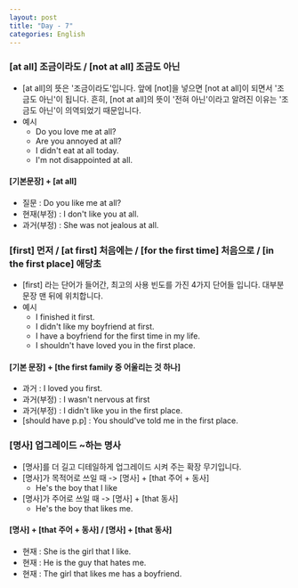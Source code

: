 ```yaml
---
layout: post
title: "Day - 7"
categories: English
---
```


### [at all] 조금이라도 / [not at all] 조금도 아닌

-	[at all]의 뜻은 '조금이라도'입니다. 앞에 [not]을 넣으면 [not at all]이 되면서 '조금도 아닌'이 됩니다. 흔히, [not at all]의 뜻이 '전혀 아닌'이라고 알려진 이유는 '조금도 아닌'이 의역되었기 때문입니다.
-	예시
	-	Do you love me at all?
	-	Are you annoyed at all?
	-	I didn't eat at all today.
	-	I'm not disappointed at all.

#### [기본문장] + [at all]

-	질문 : Do you like me at all?
-	현재(부정) : I don't like you at all.
-	과거(부정) : She was not jealous at all.

### [first] 먼저 / [at first] 처음에는 / [for the first time] 처음으로 / [in the first place] 애당초

-	[first] 라는 단어가 들어간, 최고의 사용 빈도를 가진 4가지 단어들 입니다. 대부분 문장 맨 뒤에 위치합니다.
-	예시
	-	I finished it first.
	-	I didn't like my boyfriend at first.
	-	I have a boyfriend for the first time in my life.
	-	I shouldn't have loved you in the first place.

#### [기본 문장] + [the first family 중 어울리는 것 하나]

-	과거 : I loved you first.
-	과거(부정) : I wasn't nervous at first
-	과거(부정) : I didn't like you in the first place.
-	[should have p.p] : You should've told me in the first place.

### [명사] 업그레이드 ~하는 명사

-	[명사]를 더 길고 디테일하게 업그레이드 시켜 주는 확장 무기입니다.
-	[명사]가 목적어로 쓰일 때 -> [명사] + [that 주어 + 동사]
	-	He's the boy that I like
-	[명사]가 주어로 쓰일 때 -> [명사] + [that 동사]
	-	He's the boy that likes me.

#### [명사] + [that 주어 + 동사] / [명사] + [that 동사]

-	현재 : She is the girl that I like.
-	현재 : He is the guy that hates me.
-	현재 : The girl that likes me has a boyfriend.

